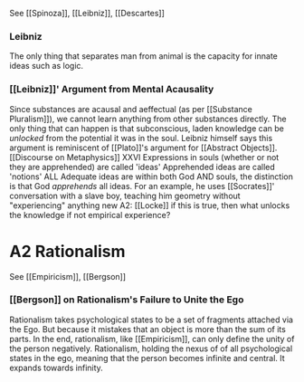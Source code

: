 See [[Spinoza]], [[Leibniz]], [[Descartes]]


### Leibniz

The only thing that separates man from animal is the capacity for innate ideas such as logic.

### [[Leibniz]]' Argument from Mental Acausality
Since substances are acausal and aeffectual (as per [[Substance Pluralism]]), we cannot learn anything from other substances directly. The only thing that can happen is that subconscious, laden knowledge can be *unlocked* from the potential it was in the soul. Leibniz himself says this argument is reminiscent of [[Plato]]'s argument for [[Abstract Objects]].  [[Discourse on Metaphysics]] XXVI
	Expressions in souls (whether or not they are apprehended) are called 'ideas'
		Apprehended ideas are called 'notions'
		ALL Adequate ideas are within both God AND souls, the distinction is that God *apprehends* all ideas.
	For an example, he uses [[Socrates]]' conversation with a slave boy, teaching him geometry without "experiencing" anything new
		A2: [[Locke]] if this is true, then what unlocks the knowledge if not empirical experience?


# A2 Rationalism
See [[Empiricism]], [[Bergson]]

### [[Bergson]] on Rationalism's Failure to Unite the Ego
Rationalism takes psychological states to be a set of fragments attached via the Ego. But because it mistakes that an object is more than the sum of its parts. In the end, rationalism, like [[Empiricism]], can only define the unity of the person negatively.
	Rationalism, holding the nexus of of all psychological states in the ego, meaning that the person becomes infinite and central. It expands towards infinity. 